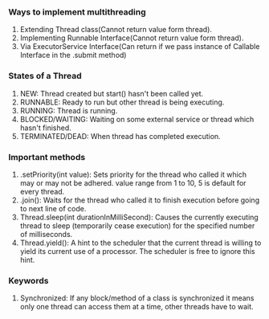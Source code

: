 ### Ways to implement multithreading
1. Extending Thread class(Cannot return value form thread).
2. Implementing Runnable Interface(Cannot return value form thread).
3. Via ExecutorService Interface(Can return if we pass instance of Callable Interface in the .submit method)

### States of a Thread
1. NEW: Thread created but start() hasn't been called yet.
2. RUNNABLE: Ready to run but other thread is being executing.
3. RUNNING: Thread is running.
4. BLOCKED/WAITING: Waiting on some external service or thread which hasn't finished.
5. TERMINATED/DEAD: When thread has completed execution.

### Important methods
1. .setPriority(int value): Sets priority for the thread who called it which may or may not be adhered. value range from 1 to 10, 5 is default for every thread. 
2. .join(): Waits for the thread who called it to finish execution before going to next line of code.
3. Thread.sleep(int durationInMilliSecond): Causes the currently executing thread to sleep (temporarily cease execution) for the specified number of milliseconds.
4. Thread.yield(): A hint to the scheduler that the current thread is willing to yield its current use of a processor. The scheduler is free to ignore this hint.

### Keywords
1. Synchronized: If any block/method of a class is synchronized it means only one thread can access them at a time, other threads have to wait.